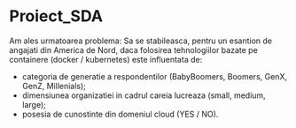 # Proiect_SDA
Am ales urmatoarea problema:
Sa se stabileasca, pentru un esantion de angajati din America de Nord, daca folosirea
tehnologiilor bazate pe containere (docker / kubernetes) este influentata de:
- categoria de generatie a respondentilor (BabyBoomers, Boomers, GenX, GenZ, Millenials);
- dimensiunea organizatiei in cadrul careia lucreaza (small, medium, large);
- posesia de cunostinte din domeniul cloud (YES / NO).
